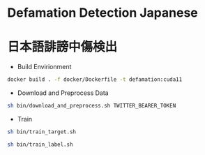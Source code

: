 # Defamation Detection Japanese
# 日本語誹謗中傷検出

- Build Envirionment

```bash
docker build . -f docker/Dockerfile -t defamation:cuda11
```

- Download and Preprocess Data 
```bash
sh bin/download_and_preprocess.sh TWITTER_BEARER_TOKEN
```

- Train

```bash
sh bin/train_target.sh
```

```bash
sh bin/train_label.sh
```

